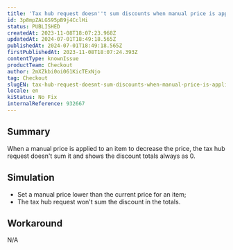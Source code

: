 ```yaml
---
title: 'Tax hub request doesn''t sum discounts when manual price is applied'
id: 3p8mpZALGS95pB9j4CclHi
status: PUBLISHED
createdAt: 2023-11-08T18:07:23.968Z
updatedAt: 2024-07-01T18:49:18.565Z
publishedAt: 2024-07-01T18:49:18.565Z
firstPublishedAt: 2023-11-08T18:07:24.393Z
contentType: knownIssue
productTeam: Checkout
author: 2mXZkbi0oi061KicTExNjo
tag: Checkout
slugEN: tax-hub-request-doesnt-sum-discounts-when-manual-price-is-applied
locale: en
kiStatus: No Fix
internalReference: 932667
---
```


## Summary


When a manual price is applied to an item to decrease the price, the tax hub request doesn't sum it and shows the discount totals always as 0.


##

## Simulation



- Set a manual price lower than the current price for an item;
- The tax hub request won't sum the discount in the totals.


##

## Workaround


N/A




